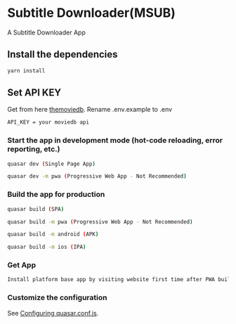 # Subtitle Downloader(MSUB)

A Subtitle Downloader App 

## Install the dependencies
```bash
yarn install
```

## Set API KEY
Get from here [themoviedb](https://themoviedb.org/).
Rename .env.example to .env
```bash
API_KEY = your moviedb api
```

### Start the app in development mode (hot-code reloading, error reporting, etc.)
```bash
quasar dev (Single Page App)

quasar dev -m pwa (Progressive Web App - Not Recommended)
```

### Build the app for production
```bash
quasar build (SPA)

quasar build -m pwa (Progressive Web App - Not Recommended)

quasar build -m android (APK)

quasar build -m ios (IPA)
```

### Get App
```bash
Install platform base app by visiting website first time after PWA build. No extra hassle
```


### Customize the configuration
See [Configuring quasar.conf.js](https://quasar.dev/quasar-cli/quasar-conf-js).
